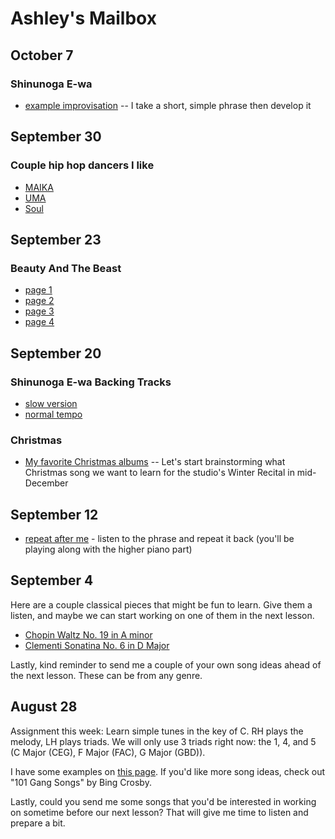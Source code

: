 # Ashley's Mailbox

## October 7
### Shinunoga E-wa
- [example improvisation](./example.mp3) -- I take a short, simple phrase then develop it

## September 30
### Couple hip hop dancers I like
- [MAIKA](https://www.youtube.com/watch?v=btYMEt8kJy0)
- [UMA](https://www.youtube.com/watch?v=MLovWSWlk_o)
- [Soul](https://www.youtube.com/watch?v=OQcFyzb66Xs)

## September 23
### Beauty And The Beast
- [page 1](./p1.jpg)
- [page 2](./p2.jpg)
- [page 3](./p3.jpg)
- [page 4](./p4.jpg)

## September 20
### Shinunoga E-wa Backing Tracks
- [slow version](./slow.mp3)
- [normal tempo](./fast.mp3)

### Christmas
- [My favorite Christmas albums](/christmas) -- Let's start brainstorming what Christmas song we want to learn for the studio's Winter Recital in mid-December


## September 12
- [repeat after me](./911.mp3) - listen to the phrase and repeat it back (you'll be playing along with the higher piano part)

## September 4

Here are a couple classical pieces that might be fun to learn. Give them a listen, and maybe we can start working on one of them in the next lesson.

- [Chopin Waltz No. 19 in A minor](https://www.youtube.com/watch?v=n-voZrgjUVc)
- [Clementi Sonatina No. 6 in D Major](https://www.youtube.com/watch?v=oDlsG7C5PEs)

Lastly, kind reminder to send me a couple of your own song ideas ahead of the next lesson. These can be from any genre.

## August 28

Assignment this week: Learn simple tunes in the key of C. RH plays the melody, LH plays triads. We will only use 3 triads right now: the 1, 4, and 5 (C Major (CEG), F Major (FAC), G Major (GBD)).

I have some examples on [this page](/simple). If you'd like more song ideas, check out "101 Gang Songs" by Bing Crosby.

Lastly, could you send me some songs that you'd be interested in working on sometime before our next lesson? That will give me time to listen and prepare a bit.
